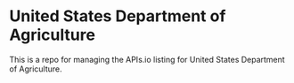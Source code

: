 # United States Department of Agriculture
This is a repo for managing the APIs.io listing for United States Department of Agriculture.